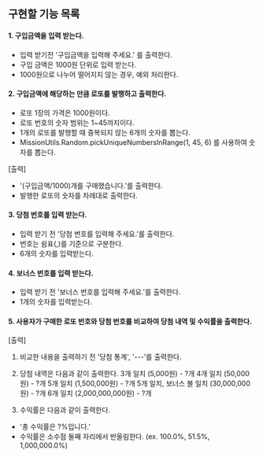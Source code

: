## 구현할 기능 목록
#### 1. 구입금액을 입력 받는다.
- 입력 받기전 '구입금액을 입력해 주세요.' 를 출력한다.
- 구입 금액은 1000원 단위로 입력 받는다.
- 1000원으로 나누어 떨어지지 않는 경우, 예외 처리한다.

#### 2. 구입금액에 해당하는 만큼 로또를 발행하고 출력한다.
- 로또 1장의 가격은 1000원이다.
- 로또 번호의 숫자 범위는 1~45까지이다. 
- 1개의 로또를 발행할 때 중복되지 않는 6개의 숫자를 뽑는다.
- MissionUtils.Random.pickUniqueNumbersInRange(1, 45, 6) 를 사용하여 숫자를 뽑는다.

[출력]
- '(구입금액/1000)개를 구매했습니다.'를 출력한다.
- 발행한 로또의 숫자를 차례대로 출력한다.

#### 3. 당첨 번호를 입력 받는다.
- 입력 받기 전 '당첨 번호를 입력해 주세요.'를 출력한다.
- 번호는 쉼표(,)를 기준으로 구분한다.
- 6개의 숫자를 입력받는다.

#### 4. 보너스 번호를 입력 받는다.
- 입력 받기 전 '보너스 번호를 입력해 주세요.'를 출력한다.
- 1개의 숫자를 입력받는다.

#### 5. 사용자가 구매한 로또 번호와 당첨 번호를 비교하여 당첨 내역 및 수익률을 출력한다.

[출력]
1) 비교한 내용을 출력하기 전 '당첨 통계', '---'를 출력한다.

2) 당첨 내역은 다음과 같이 출력한다.
3개 일치 (5,000원) - ?개
4개 일치 (50,000원) - ?개
5개 일치 (1,500,000원) - ?개
5개 일치, 보너스 볼 일치 (30,000,000원) - ?개
6개 일치 (2,000,000,000원) - ?개

3) 수익률은 다음과 같이 출력한다.
- '총 수익률은 ?%입니다.'
- 수익률은 소수점 둘째 자리에서 반올림한다. (ex. 100.0%, 51.5%, 1,000,000.0%)